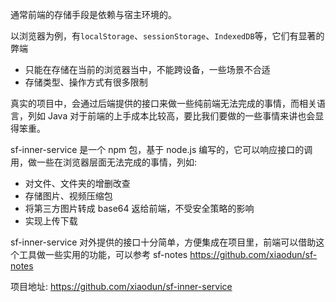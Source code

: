 通常前端的存储手段是依赖与宿主环境的。

以浏览器为例，有`localStorage`、`sessionStorage`、`IndexedDB`等，它们有显著的弊端

- 只能在存储在当前的浏览器当中，不能跨设备，一些场景不合适
- 存储类型、操作方式有很多限制

真实的项目中，会通过后端提供的接口来做一些纯前端无法完成的事情，而相关语言，列如 Java 对于前端的上手成本比较高，要比我们要做的一些事情来讲也会显得笨重。

sf-inner-service 是一个 npm 包，基于 node.js 编写的，它可以响应接口的调用，做一些在浏览器层面无法完成的事情，列如:

- 对文件、文件夹的增删改查
- 存储图片、视频压缩包
- 将第三方图片转成 base64 返给前端，不受安全策略的影响
- 实现上传下载

sf-inner-service 对外提供的接口十分简单，方便集成在项目里，前端可以借助这个工具做一些实用的功能，可以参考 sf-notes https://github.com/xiaodun/sf-notes

项目地址: https://github.com/xiaodun/sf-inner-service
